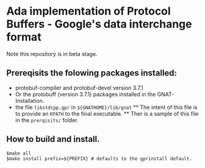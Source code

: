 # Ada implementation of Protocol Buffers - Google's data interchange format

Note this repository is in beta stage.

## Prereqisits the folowing packages installed:
* protobuf-compiler and protobuf-devel version 3.7.1
* Or the protobuff (version 3.7.1) packages installed in the GNAT-Installation.
* the file ```libstdcpp.gpr``` in ```${GNATHOME}/lib/gnat``` 
**  The intent of this file is to provide an ```RPATH``` to the final executable.
**  Ther is a sample of this file in the ```prerqisits/``` folder.
## How to build and install.

```
$make all
$make install prefix=${PREFIX} # defaults to the gprinstall default.
```
